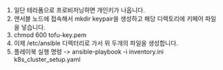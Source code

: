 1. 일단 테라폼으로 프로비저닝하면 개인키가 나옵니다.
2. 앤서블 노드에 접속해서 mkdir keypair을 생성하고 해당 디렉토리에 키페어 파일을 넣습니다.
3. chmod 600 tofu-key.pem
4. 이제 /etc/ansible 디렉터리로 가서 위 두개의 파일을 생성합니다.
5. 플레이북 실행 명령  ->   ansible-playbook -i inventory.ini k8s_cluster_setup.yaml

